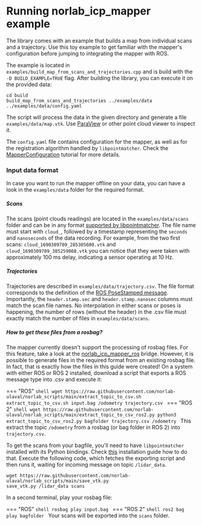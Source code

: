 # Running norlab_icp_mapper example

The library comes with an example that builds a map from individual scans and a trajectory.
Use this toy example to get familiar with the mapper's configuration before jumping to integrating the mapper with ROS.

The example is located in `examples/build_map_from_scans_and_trajectories.cpp` and is build with the `-D BUILD_EXAMPLE=TRUE` flag.
After building the library, you can execute it on the provided data:
```shell
cd build
build_map_from_scans_and_trajectories ../examples/data ../examples/data/config.yaml
```
The script will process the data in the given directory and generate a file `examples/data/map.vtk`.
Use [ParaView](https://www.paraview.org/) or other point cloud viewer to inspect it.

The `config.yaml` file contains configuration for the mapper, as well as for the registration algorithm handled by `libpointmatcher`.
Check the [MapperConfiguration](MapperConfiguration.md) tutorial for more details.
### Input data format
In case you want to run the mapper offline on your data, you can have a look in the `examples/data` folder for the required format.

##### Scans
The scans (point clouds readings) are located in the `examples/data/scans` folder and can be in any format [supported by libpointmatcher](https://libpointmatcher.readthedocs.io/en/latest/ImportExport/).
The file name must start with `cloud_`, followed by a timestamp representing the `seconds` and `nanoseconds` of the data recording.
For example, from the two first scans: `cloud_1690309709_285305600.vtk` and `cloud_1690309709_385259008.vtk` you can notice that they were taken with approximately 100 ms delay, indicating a sensor operating at 10 Hz.

##### Trajectories
Trajectories are described in `examples/data/trajectory.csv`.
The file format corresponds to the definition of the [ROS PoseStamped message](https://docs.ros2.org/latest/api/geometry_msgs/msg/PoseStamped.html).
Importantly, the `header.stamp.sec` and `header.stamp.nanosec` columns must match the scan file names.
No interpolation in either scans or poses is happening, the number of rows (without the header) in the .csv file must exactly match the number of files in `examples/data/scans`. 

##### How to get these files from a rosbag?
The mapper currently doesn't support the processing of rosbag files.
For this feature, take a look at the [norlab_icp_mapper_ros](https://github.com/norlab-ulaval/norlab_icp_mapper_ros) bridge.
However, it is possible to generate files in the required format from an existing rosbag file.
In fact, that is exactly how the files in this guide were created!
On a system with either ROS or ROS 2 installed, download a script that exports a ROS message type into .csv and execute it:

=== "ROS"
    ```shell
    wget https://raw.githubusercontent.com/norlab-ulaval/norlab_scripts/main/extract_topic_to_csv.sh
    extract_topic_to_csv.sh input.bag /odometry trajectory.csv
    ```
=== "ROS 2"
    ```shell
    wget https://raw.githubusercontent.com/norlab-ulaval/norlab_scripts/main/extract_topic_to_csv_ros2.py
    python3 extract_topic_to_csv_ros2.py bagfolder trajectory.csv /odometry
    ```
This extract the topic `/odometry` from a rosbag (or bag folder in ROS 2) into `trajectory.csv`.

To get the scans from your bagfile, you'll need to have `libpointmatcher` installed with its Python bindings.
Check [this](https://libpointmatcher.readthedocs.io/en/latest/CompilationPython/) installation guide how to do that.
Execute the following code, which fetches the exporting script and then runs it, waiting for incoming message on topic `/lidar_data`.
```shell
wget https://raw.githubusercontent.com/norlab-ulaval/norlab_scripts/main/save_vtk.py
save_vtk.py /lidar_data scans
```
In a second terminal, play your rosbag file:

=== "ROS"
    ```shell
    rosbag play input.bag
    ```
=== "ROS 2"
    ```shell
    ros2 bag play bagfolder
    ```
Your scans will be exported into the `scans` folder.